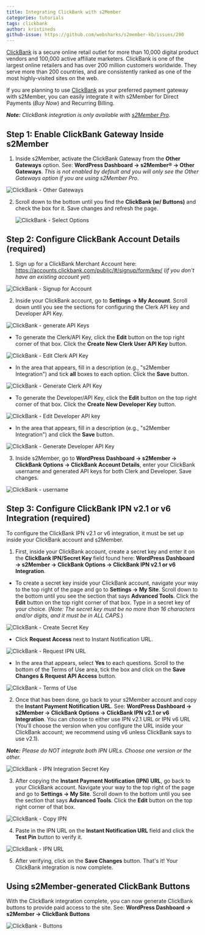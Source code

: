 ```yaml
---
title: Integrating ClickBank with s2Member
categories: tutorials
tags: clickbank
author: kristineds
github-issue: https://github.com/websharks/s2member-kb/issues/290
---
```


[ClickBank](http://www.clickbank.com/) is a secure online retail outlet for more than 10,000 digital product vendors and 100,000 active affiliate marketers. ClickBank is one of the largest online retailers and has over 200 million customers worldwide. They serve more than 200 countries, and are consistently ranked as one of the most highly-visited sites on the web.

If you are planning to use [ClickBank](http://www.clickbank.com/) as your preferred payment gateway with s2Member, you can easily integrate it with s2Member for Direct Payments (_Buy Now_) and Recurring Billing. 

_**Note:** ClickBank integration is only available with [s2Member Pro](http://s2member.com/features/)._

## Step 1: Enable ClickBank Gateway Inside s2Member

1) Inside s2Member, activate the ClickBank Gateway from the **Other Gateways** option. See: **WordPress Dashboard → s2Member® → Other Gateways**. _This is not enabled by default and you will only see the Other Gateways option if you are using s2Member Pro_.

![ClickBank - Other Gateways](https://cloud.githubusercontent.com/assets/7514953/13260907/a493f81a-da98-11e5-8657-33906f7ed33a.png)

2) Scroll down to the bottom until you find the **ClickBank (w/ Buttons)** and check the box for it. Save changes and refresh the page.

   ![ClickBank - Select Options](https://cloud.githubusercontent.com/assets/7514953/13260998/15e2502a-da99-11e5-8b99-ccfa6dc10c54.png)

## Step 2:  Configure ClickBank Account Details (required)

1) Sign up for a ClickBank Merchant Account here: https://accounts.clickbank.com/public/#/signup/form/key/ (_if you don't have an existing account yet_) 

![ClickBank - Signup for Account](https://cloud.githubusercontent.com/assets/7514953/13260937/c9620ede-da98-11e5-99b8-808128cacd10.png)

2) Inside your ClickBank account, go to **Settings → My Account**. Scroll down until you see the sections for configuring the Clerk API key and Developer API Key.

![ClickBank - generate API Keys](https://cloud.githubusercontent.com/assets/7514953/13520370/c091fb78-e21a-11e5-8c47-933d6181f37e.png)

- To generate the Clerk/API Key, click the **Edit** button on the top right corner of that box. Click the **Create New Clerk User API Key** button.

![ClickBank - Edit Clerk API Key](https://cloud.githubusercontent.com/assets/7514953/13453065/30c5d264-e088-11e5-8b49-3bba0be0de6c.png)

- In the area that appears, fill in a description (e.g., "s2Member Integration") and tick **all** boxes to each option. Click the **Save** button.

![ClickBank - Generate Clerk API Key](https://cloud.githubusercontent.com/assets/7514953/13453027/f6fa276a-e087-11e5-9816-33ea2168675a.png)

- To generate the Developer/API Key, click the **Edit** button on the top right corner of that box. Click the **Create New Developer Key** button.

![ClickBank - Edit Developer API key](https://cloud.githubusercontent.com/assets/7514953/13453288/c223f6fe-e089-11e5-9fd5-cb2eb7f445b1.png)

- In the area that appears, fill in a description (e.g., "s2Member Integration") and click the **Save** button.

![ClickBank - Generate Developer API Key](https://cloud.githubusercontent.com/assets/7514953/13453192/0212280e-e089-11e5-9e9d-ad3458230646.png)

3) Inside s2Member, go to  **WordPress Dashboard → s2Member → ClickBank Options → ClickBank Account Details**, enter your ClickBank username and generated API keys for both Clerk and Developer. Save changes. 

![ClickBank - username](https://cloud.githubusercontent.com/assets/7514953/13452902/1ff02be8-e087-11e5-9af5-663924731acf.png)

## Step 3: Configure ClickBank IPN v2.1 or v6 Integration (required)

To configure the ClickBank IPN v2.1 or v6 integration, it must be set up inside your ClickBank account and s2Member.

1) First, inside your ClickBank account, create a secret key and enter it on the **ClickBank IPN/Secret Key** field found here: **WordPress Dashboard → s2Member → ClickBank Options → ClickBank IPN v2.1 or v6 Integration**.

- To create a secret key inside your ClickBank account, navigate your way to the top right of the page and go to **Settings → My Site**. Scroll down to the bottom until you see the section that says **Advanced Tools**. Click the **Edit** button on the top right corner of that box. Type in a secret key of your choice. (*Note: The secret key must be no more than 16 characters and/or digits, and it must be in ALL CAPS.*)

![ClickBank - Create Secret Key](https://cloud.githubusercontent.com/assets/7514953/13452479/156f0170-e083-11e5-914b-3064b735508c.png)

- Click **Request Access** next to Instant Notification URL. 

![ClickBank - Request IPN URL](https://cloud.githubusercontent.com/assets/7514953/13453405/d482ebe2-e08a-11e5-80c5-5f47e444c59f.png)

- In the area that appears, select **Yes** to each questions. Scroll to the bottom of the Terms of Use area, tick the box and click on the **Save Changes & Request API Access** button. 

![ClickBank - Terms of Use](https://cloud.githubusercontent.com/assets/7514953/13703167/dc5d0ab4-e7ce-11e5-9aa8-c7ed7c65c4a8.png)

2) Once that has been done, go back to your s2Member account and copy the **Instant Payment Notification URL**. See: **WordPress Dashboard → s2Member → ClickBank Options → ClickBank IPN v2.1 or v6 Integration**. You can choose to either use IPN v2.1 URL or IPN v6 URL (You'll choose the version when you configure the URL inside your ClickBank account; we recommend using v6 unless ClickBank says to use v2.1). 

_**Note:** Please do NOT integrate both IPN URLs. Choose one version or the other._

![ClickBank - IPN Integration Secret Key](https://cloud.githubusercontent.com/assets/7514953/13452617/6e3e0b7e-e084-11e5-9206-953bf1fb56bf.png)

3) After copying the **Instant Payment Notification (IPN) URL**, go back to your ClickBank account. Navigate your way to the top right of the page and go to **Settings → My Site**. Scroll down to the bottom until you see the section that says **Advanced Tools**. Click the **Edit** button on the top right corner of that box. 

![ClickBank - Copy IPN](https://cloud.githubusercontent.com/assets/7514953/13705042/f66f245e-e7d9-11e5-864e-b29ae1121187.png)

4) Paste in the IPN URL on the **Instant Notification URL** field and click the **Test Pin** button to verify it. 

![ClickBank - IPN URL](https://cloud.githubusercontent.com/assets/7514953/13453527/d89360e4-e08b-11e5-9d15-3f59914123b2.png)

5) After verifying, click on the **Save Changes** button. That's it! Your ClickBank integration is now complete.

## Using s2Member-generated ClickBank Buttons

With the ClickBank integration complete, you can now generate ClickBank buttons to provide paid access to the site. See: **WordPress Dashboard → s2Member → ClickBank Buttons**

![ClickBank - Buttons](https://cloud.githubusercontent.com/assets/7514953/13704314/306a74d2-e7d6-11e5-97ca-8a40c3fd90fe.png)
